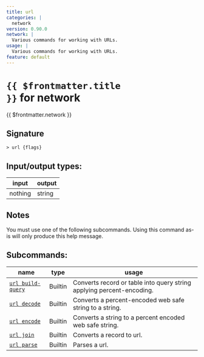 ```yaml
---
title: url
categories: |
  network
version: 0.90.0
network: |
  Various commands for working with URLs.
usage: |
  Various commands for working with URLs.
feature: default
---
```


<!-- This file is automatically generated. Please edit the command in https://github.com/nushell/nushell instead. -->

# <code>{{ $frontmatter.title }}</code> for network

<div class='command-title'>{{ $frontmatter.network }}</div>

## Signature

`> url {flags} `

## Input/output types:

| input   | output |
| ------- | ------ |
| nothing | string |

## Notes

You must use one of the following subcommands. Using this command as-is will only produce this help message.

## Subcommands:

| name                                                   | type    | usage                                                                 |
| ------------------------------------------------------ | ------- | --------------------------------------------------------------------- |
| [`url build-query`](/commands/docs/url_build-query) | Builtin | Converts record or table into query string applying percent-encoding. |
| [`url decode`](/commands/docs/url_decode)           | Builtin | Converts a percent-encoded web safe string to a string.               |
| [`url encode`](/commands/docs/url_encode)           | Builtin | Converts a string to a percent encoded web safe string.               |
| [`url join`](/commands/docs/url_join)               | Builtin | Converts a record to url.                                             |
| [`url parse`](/commands/docs/url_parse)             | Builtin | Parses a url.                                                         |

